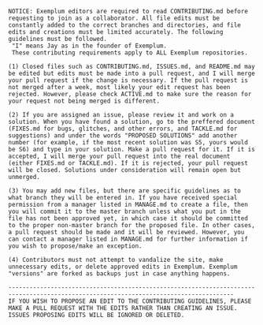	NOTICE: Exemplum editors are required to read CONTRIBUTING.md before requesting to join as a collaborator. All file edits must be constantly added to the correct branches and directories, and file edits and creations must be limited accurately. The following guidelines must be followed. 
	 "I" means Jay as in the founder of Exemplum.
	 These contributing requirements apply to ALL Exemplum repositories.
	 
	(1) Closed files such as CONTRIBUTING.md, ISSUES.md, and README.md may be edited but edits must be made into a pull request, and I will merge your pull request if the change is necessary. If the pull request is not merged after a week, most likely your edit request has been rejected. However, please check ACTIVE.md to make sure the reason for your request not being merged is different.
	
	(2) If you are assigned an issue, please review it and work on a solution. When you have found a solution, go to the preffered document (FIXES.md for bugs, glitches, and other errors, and TACKLE.md for suggestions) and under the words "PROPOSED SOLUTIONS" add another number (for example, if the most recent solution was S5, yours would be S6) and type in your solution. Make a pull request for it. If it is accepted, I will merge your pull request into the real document (either FIXES.md or TACKLE.md). If it is rejected, your pull request will be closed. Solutions under consideration will remain open but unmerged. 
	
	(3) You may add new files, but there are specific guidelines as to what branch they will be entered in. If you have received special permission from a manager listed in MANAGE.md to create a file, then you will commit it to the master branch unless what you put in the file has not been approved yet, in which case it should be committed to the proper non-master branch for the proposed file. In other cases, a pull request should be made and it will be reviewed. However, you can contact a manager listed in MANAGE.md for further information if you wish to propose/make an exception. 
	
	(4) Contributors must not attempt to vandalize the site, make unnecessary edits, or delete approved edits in Exemplum. Exemplum "versions" are forked as backups just in case anything happens.
	
	--------------------------------------------------------------------------------------------------------------------------------------
	IF YOU WISH TO PROPOSE AN EDIT TO THE CONTRIBUTING GUIDELINES, PLEASE MAKE A PULL REQUEST WITH THE EDITS RATHER THAN CREATING AN ISSUE. ISSUES PROPOSING EDITS WILL BE IGNORED OR DELETED.
